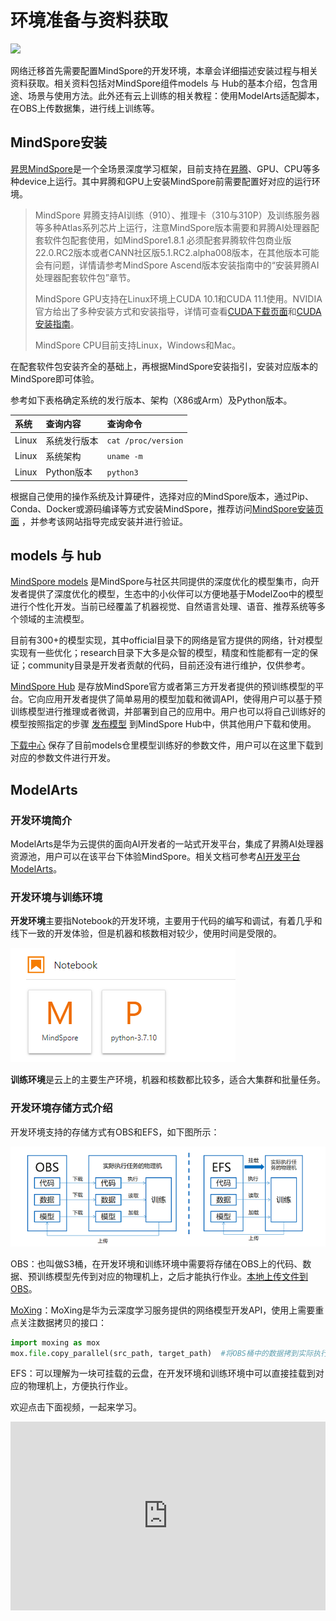 # 环境准备与资料获取

<a href="https://gitee.com/mindspore/docs/blob/r2.0.0-alpha/docs/mindspore/source_zh_cn/migration_guide/enveriment_preparation.md" target="_blank"><img src="https://mindspore-website.obs.cn-north-4.myhuaweicloud.com/website-images/r2.0.0-alpha/resource/_static/logo_source.png"></a>

网络迁移首先需要配置MindSpore的开发环境，本章会详细描述安装过程与相关资料获取。相关资料包括对MindSpore组件models 与 Hub的基本介绍，包含用途、场景与使用方法。此外还有云上训练的相关教程：使用ModelArts适配脚本，在OBS上传数据集，进行线上训练等。

## MindSpore安装

[昇思MindSpore](https://www.mindspore.cn/tutorials/zh-CN/r2.0.0-alpha/beginner/introduction.html)是一个全场景深度学习框架，目前支持在[昇腾](https://e.huawei.com/cn/products/servers/ascend)、GPU、CPU等多种device上运行。其中昇腾和GPU上安装MindSpore前需要配置好对应的运行环境。

> MindSpore 昇腾支持AI训练（910）、推理卡（310与310P）及训练服务器等多种Atlas系列芯片上运行，注意MindSpore版本需要和昇腾AI处理器配套软件包配套使用，如MindSpore1.8.1 必须配套昇腾软件包商业版22.0.RC2版本或者CANN社区版5.1.RC2.alpha008版本，在其他版本可能会有问题，详情请参考MindSpore Ascend版本安装指南中的“安装昇腾AI处理器配套软件包”章节。
>
> MindSpore GPU支持在Linux环境上CUDA 10.1和CUDA 11.1使用。NVIDIA官方给出了多种安装方式和安装指导，详情可查看[CUDA下载页面](https://developer.nvidia.com/cuda-toolkit-archive)和[CUDA安装指南](https://docs.nvidia.com/cuda/cuda-installation-guide-linux/index.html)。
>
> MindSpore CPU目前支持Linux，Windows和Mac。

在配套软件包安装齐全的基础上，再根据MindSpore安装指引，安装对应版本的MindSpore即可体验。

参考如下表格确定系统的发行版本、架构（X86或Arm）及Python版本。

|系统|查询内容| 查询命令|
|:----|:----|:----|
|Linux|系统发行版本| `cat /proc/version`|
|Linux|系统架构| `uname -m`|
|Linux|Python版本| `python3`|

根据自己使用的操作系统及计算硬件，选择对应的MindSpore版本，通过Pip、Conda、Docker或源码编译等方式安装MindSpore，推荐访问[MindSpore安装页面](https://www.mindspore.cn/install) ，并参考该网站指导完成安装并进行验证。

## models 与 hub

[MindSpore models](https://gitee.com/mindspore/models) 是MindSpore与社区共同提供的深度优化的模型集市，向开发者提供了深度优化的模型，生态中的小伙伴可以方便地基于ModelZoo中的模型进行个性化开发。当前已经覆盖了机器视觉、自然语言处理、语音、推荐系统等多个领域的主流模型。

目前有300+的模型实现，其中official目录下的网络是官方提供的网络，针对模型实现有一些优化；research目录下大多是众智的模型，精度和性能都有一定的保证；community目录是开发者贡献的代码，目前还没有进行维护，仅供参考。

[MindSpore Hub](https://www.mindspore.cn/resources/hub) 是存放MindSpore官方或者第三方开发者提供的预训练模型的平台。它向应用开发者提供了简单易用的模型加载和微调API，使得用户可以基于预训练模型进行推理或者微调，并部署到自己的应用中。用户也可以将自己训练好的模型按照指定的步骤 [发布模型](https://www.mindspore.cn/hub/docs/zh-CN/r1.9/publish_model.html) 到MindSpore Hub中，供其他用户下载和使用。

[下载中心](https://download.mindspore.cn/model_zoo/) 保存了目前models仓里模型训练好的参数文件，用户可以在这里下载到对应的参数文件进行开发。

## ModelArts

### 开发环境简介

ModelArts是华为云提供的面向AI开发者的一站式开发平台，集成了昇腾AI处理器资源池，用户可以在该平台下体验MindSpore。相关文档可参考[AI开发平台ModelArts](https://support.huaweicloud.com/wtsnew-modelarts/index.html)。

### 开发环境与训练环境

**开发环境**主要指Notebook的开发环境，主要用于代码的编写和调试，有着几乎和线下一致的开发体验，但是机器和核数相对较少，使用时间是受限的。

![notebook](images/modelart_notebook.png "开发环境")

**训练环境**是云上的主要生产环境，机器和核数都比较多，适合大集群和批量任务。

### 开发环境存储方式介绍

开发环境支持的存储方式有OBS和EFS，如下图所示：

![ModelArts](images/modelart.png "开发环境文件存储方式")

OBS：也叫做S3桶，在开发环境和训练环境中需要将存储在OBS上的代码、数据、预训练模型先传到对应的物理机上，之后才能执行作业。[本地上传文件到OBS](https://bbs.huaweicloud.com/blogs/212453)。

[MoXing](https://bbs.huaweicloud.com/blogs/101129)：MoXing是华为云深度学习服务提供的网络模型开发API，使用上需要重点关注数据拷贝的接口：

```python
import moxing as mox
mox.file.copy_parallel(src_path, target_path)  #将OBS桶中的数据拷到实际执行的物理机或者相反
```

EFS：可以理解为一块可挂载的云盘，在开发环境和训练环境中可以直接挂载到对应的物理机上，方便执行作业。

欢迎点击下面视频，一起来学习。

<div style="position: relative; padding: 30% 45%;">
<iframe style="position: absolute; width: 100%; height: 100%; left: 0; top: 0;" src="https://player.bilibili.com/player.html?aid=814612708&bvid=BV16G4y1a7A8&cid=805013543&page=1&high_quality=1&&danmaku=1" scrolling="no" border="0" frameborder="no" framespacing="0" allowfullscreen="true"></iframe>
</div>

